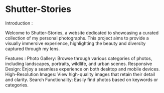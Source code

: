 # Shutter-Stories
Introduction : 

Welcome to Shutter-Stories, a website dedicated to showcasing a curated collection of my personal photographs. This project aims to provide a visually immersive experience, highlighting the beauty and diversity captured through my lens.

Features :
Photo Gallery:  Browse through various categories of photos, including landscapes, portraits, wildlife, and urban scenes.
Responsive Design:  Enjoy a seamless experience on both desktop and mobile devices.
High-Resolution Images: View high-quality images that retain their detail and clarity.
Search Functionality: Easily find photos based on keywords or categories.
